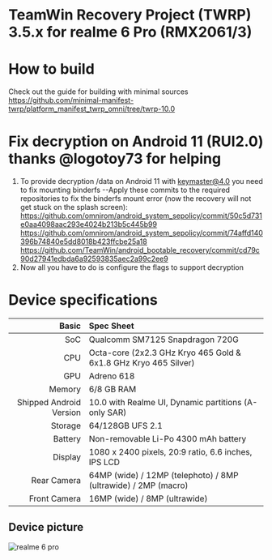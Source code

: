 TeamWin Recovery Project (TWRP) 3.5.x for realme 6 Pro (RMX2061/3)
======================================

# How to build
Check out the guide for building with minimal sources https://github.com/minimal-manifest-twrp/platform_manifest_twrp_omni/tree/twrp-10.0

# Fix decryption on Android 11 (RUI2.0) thanks @logotoy73 for helping
1. To provide decryption /data on Android 11 with keymaster@4.0 you need to fix mounting binderfs
--Apply these commits to the required repositories to fix the binderfs mount error (now the recovery will not get stuck on the splash screen):
https://github.com/omnirom/android_system_sepolicy/commit/50c5d731e0aa4098aac293e4024b213b5c445b99
https://github.com/omnirom/android_system_sepolicy/commit/74affd140396b74840e5dd8018b423ffcbe25a18
https://github.com/TeamWin/android_bootable_recovery/commit/cd79c90d27941edbda6a92593835aec2a99c2ee9
2. Now all you have to do is configure the flags to support decryption

# Device specifications

Basic   | Spec Sheet
-------:|:-------------------------
SoC     | Qualcomm SM7125 Snapdragon 720G
CPU     | Octa-core (2x2.3 GHz Kryo 465 Gold & 6x1.8 GHz Kryo 465 Silver)
GPU     | Adreno 618
Memory  | 6/8 GB RAM
Shipped Android Version | 10.0 with Realme UI, Dynamic partitions (A-only SAR)
Storage | 64/128GB UFS 2.1
Battery | Non-removable Li-Po 4300 mAh battery
Display | 1080 x 2400 pixels, 20:9 ratio, 6.6 inches, IPS LCD
Rear Camera  | 64MP (wide) / 12MP (telephoto) / 8MP (ultrawide) / 2MP (macro)
Front Camera | 16MP (wide) / 8MP (ultrawide)

## Device picture
![realme 6 pro](https://fdn2.gsmarena.com/vv/pics/realme/realme-6-pro-1.jpg "realme 6 pro")

